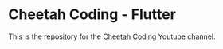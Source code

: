 # Cheetah Coding - Flutter

This is the repository for the [Cheetah Coding](https://www.youtube.com/cheetahcoding??sub_confirmation=1) Youtube channel.
